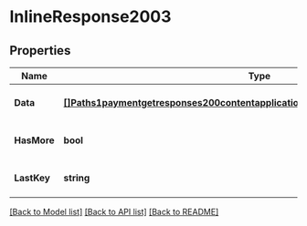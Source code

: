 # InlineResponse2003

## Properties
Name | Type | Description | Notes
------------ | ------------- | ------------- | -------------
**Data** | [**[]Paths1paymentgetresponses200contentapplication1jsonschemapropertiesdataitems**](#/paths/~1payment/get/responses/200/content/application~1json/schema/properties/data/items.md) |  | [optional] [default to null]
**HasMore** | **bool** |  | [optional] [default to null]
**LastKey** | **string** |  | [optional] [default to null]

[[Back to Model list]](../README.md#documentation-for-models) [[Back to API list]](../README.md#documentation-for-api-endpoints) [[Back to README]](../README.md)

